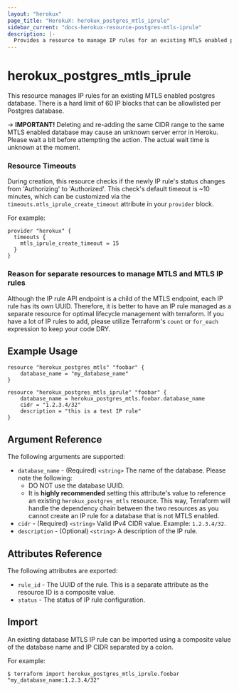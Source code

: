 ```yaml
---
layout: "herokux"
page_title: "HerokuX: herokux_postgres_mtls_iprule"
sidebar_current: "docs-herokux-resource-postgres-mtls-iprule"
description: |-
  Provides a resource to manage IP rules for an existing MTLS enabled postgres database
---
```


# herokux\_postgres\_mtls\_iprule

This resource manages IP rules for an existing MTLS enabled postgres database. There is a hard limit of 60 IP blocks that can be allowlisted per Postgres database.

-> **IMPORTANT!**
Deleting and re-adding the same CIDR range to the same MTLS enabled database may cause an unknown server error in Heroku.
Please wait a bit before attempting the action. The actual wait time is unknown at the moment.

### Resource Timeouts
During creation, this resource checks if the newly IP rule's status changes from 'Authorizing' to 'Authorized'.
This check's default timeout is ~10 minutes, which can be customized via the `timeouts.mtls_iprule_create_timeout` attribute
in your `provider` block.

For example:

```hcl-terraform
provider "herokux" {
  timeouts {
    mtls_iprule_create_timeout = 15
  }
}
```

### Reason for separate resources to manage MTLS and MTLS IP rules
Although the IP rule API endpoint is a child of the MTLS endpoint, each IP rule has its own UUID. Therefore, it is better
to have an IP rule managed as a separate resource for optimal lifecycle management with terraform. If you have a lot of IP rules
to add, please utilize Terraform's `count` or `for_each` expression to keep your code DRY.

## Example Usage

```hcl-terraform
resource "herokux_postgres_mtls" "foobar" {
	database_name = "my_database_name"
}

resource "herokux_postgres_mtls_iprule" "foobar" {
	database_name = herokux_postgres_mtls.foobar.database_name
	cidr = "1.2.3.4/32"
	description = "this is a test IP rule"
}
```

## Argument Reference

The following arguments are supported:

* `database_name` - (Required) `<string>` The name of the database. Please note the following:
    * DO NOT use the database UUID.
    * It is **highly recommended** setting this attribute's value to reference an existing `herokux_postgres_mtls` resource.
      This way, Terraform will handle the dependency chain between the two resources as you cannot create an IP rule for
      a database that is not MTLS enabled.
* `cidr` - (Required) `<string>` Valid IPv4 CIDR value. Example: `1.2.3.4/32`.
* `description` - (Optional) `<string>` A description of the IP rule.

## Attributes Reference

The following attributes are exported:

* `rule_id` - The UUID of the rule. This is a separate attribute as the resource ID is a composite value.
* `status` - The status of IP rule configuration.

## Import

An existing database MTLS IP rule can be imported using a composite value of the database name and IP CIDR separated by a colon.

For example:

```shell script
$ terraform import herokux_postgres_mtls_iprule.foobar "my_database_name:1.2.3.4/32"
```
